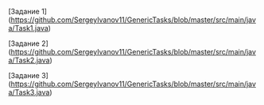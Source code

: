 [Задание 1] (https://github.com/SergeyIvanov11/GenericTasks/blob/master/src/main/java/Task1.java)

[Задание 2] (https://github.com/SergeyIvanov11/GenericTasks/blob/master/src/main/java/Task2.java)

[Задание 3] (https://github.com/SergeyIvanov11/GenericTasks/blob/master/src/main/java/Task3.java)
